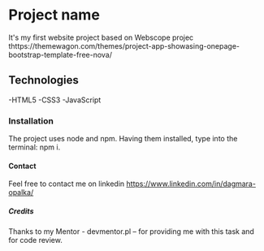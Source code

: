 # Project name 
It's my first website project based on Webscope projec thttps://themewagon.com/themes/project-app-showasing-onepage-bootstrap-template-free-nova/

## Technologies
-HTML5 
-CSS3 
-JavaScript

### Installation
The project uses node and npm. Having them installed, type into the terminal: npm i.

#### Contact
Feel free to contact me on linkedin https://www.linkedin.com/in/dagmara-opalka/

##### Credits
Thanks to my Mentor - devmentor.pl – for providing me with this task and for code review.
